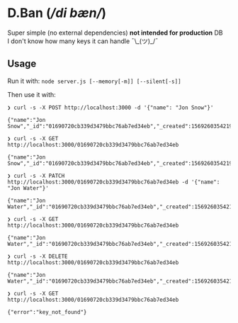 # D.Ban (_/di bæn/_)

Super simple (no external dependencies) **not intended for production** DB\
I don't know how many keys it can handle ¯\\\_(ツ)\_/¯

## Usage

Run it with: `node server.js [--memory[-m]] [--silent[-s]]`

Then use it with:

```
❯ curl -s -X POST http://localhost:3000 -d '{"name": "Jon Snow"}'

{"name":"Jon Snow","_id":"01690720cb339d3479bbc76ab7ed34eb","_created":1569260354219,"_modified":1569260354219}
```
```
❯ curl -s -X GET http://localhost:3000/01690720cb339d3479bbc76ab7ed34eb

{"name":"Jon Snow","_id":"01690720cb339d3479bbc76ab7ed34eb","_created":1569260354219,"_modified":1569260354219}
```
```
❯ curl -s -X PATCH http://localhost:3000/01690720cb339d3479bbc76ab7ed34eb -d '{"name": "Jon Water"}'

{"name":"Jon Water","_id":"01690720cb339d3479bbc76ab7ed34eb","_created":1569260354219,"_modified":1569260389954}
```
```
❯ curl -s -X GET http://localhost:3000/01690720cb339d3479bbc76ab7ed34eb

{"name":"Jon Water","_id":"01690720cb339d3479bbc76ab7ed34eb","_created":1569260354219,"_modified":1569260389954}
```
```
❯ curl -s -X DELETE http://localhost:3000/01690720cb339d3479bbc76ab7ed34eb

{"name":"Jon Water","_id":"01690720cb339d3479bbc76ab7ed34eb","_created":1569260354219,"_modified":1569260389954}
```
```
❯ curl -s -X GET http://localhost:3000/01690720cb339d3479bbc76ab7ed34eb

{"error":"key_not_found"}
```
